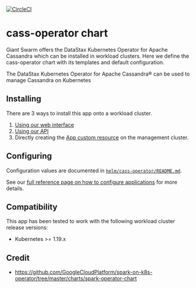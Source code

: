 [![CircleCI](https://circleci.com/gh/giantswarm/cass-operator-app.svg?style=shield)](https://circleci.com/gh/giantswarm/cass-operator-app)

# cass-operator chart

Giant Swarm offers the DataStax Kubernetes Operator for Apache Cassandra which can be installed in workload clusters.
Here we define the cass-operator chart with its templates and default configuration.

The DataStax Kubernetes Operator for Apache Cassandra® can be used to manage Cassandra on Kubernetes

## Installing

There are 3 ways to install this app onto a workload cluster.

1. [Using our web interface](https://docs.giantswarm.io/ui-api/web/app-platform/#installing-an-app)
2. [Using our API](https://docs.giantswarm.io/api/#operation/createClusterAppV5)
3. Directly creating the [App custom resource](https://docs.giantswarm.io/ui-api/management-api/crd/apps.application.giantswarm.io/) on the management cluster.

## Configuring

Configuration values are documented in [`helm/cass-operator/README.md`](https://github.com/giantswarm/cass-operator-app/blob/master/helm/cass-operator/README.md).

See our [full reference page on how to configure applications](https://docs.giantswarm.io/app-platform/app-configuration/) for more details.

## Compatibility

This app has been tested to work with the following workload cluster release versions:

* Kubernetes >= 1.19.x

## Credit

* https://github.com/GoogleCloudPlatform/spark-on-k8s-operator/tree/master/charts/spark-operator-chart
